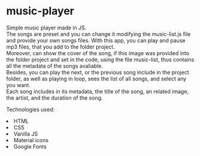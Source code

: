 # music-player
Simple music player made in JS. <br>
The songs are preset and you can change it modifying the music-list.js file and provide your own songs files.
With this app, you can play and pause mp3 files, that you add to the folder project. <br>
Moreover, can show the cover of the song, if this image was provided into the folder project and set in the code, using the file music-list, thus contains all the metadata of the songs avaliable. <br>
Besides, you can play the next, or the previous song include in the project folder, as well as playing in loop, sees the list of all songs, and select any you want. <br>
Each song includes in its metadata, the title of the song, an related image, the artist, and the duration of the song.

Technologies used:
<li> HTML </li>
<li> CSS </li>
<li> Vanilla JS </li>
<li> Material icons </li>
<li> Google Fonts </li>
